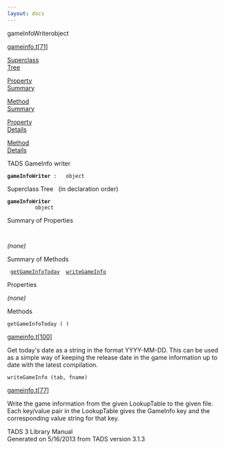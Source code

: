 ```yaml
---
layout: docs
---
```

<span class="title">gameInfoWriter</span><span class="type">object</span>

[gameinfo.t](../file/gameinfo.t.html)\[[71](../source/gameinfo.t.html#71)\]

[Superclass  
Tree](#_SuperClassTree_)

[Property  
Summary](#_PropSummary_)

[Method  
Summary](#_MethodSummary_)

[Property  
Details](#_Properties_)

[Method  
Details](#_Methods_)

<div class="fdesc">

TADS GameInfo writer

**`gameInfoWriter`**` :   object`

</div>

<span id="_SuperClassTree_"></span>

<div class="mjhd">

<span class="hdln">Superclass Tree</span>   (in declaration order)

</div>

**`gameInfoWriter`**  
`         object`  
<span id="_PropSummary_"></span>

<div class="mjhd">

<span class="hdln">Summary of Properties</span>  

</div>

` `

*(none)* <span id="_MethodSummary_"></span>

<div class="mjhd">

<span class="hdln">Summary of Methods</span>  

</div>

` `[`getGameInfoToday`](#getGameInfoToday)`  `[`writeGameInfo`](#writeGameInfo)`  `

<span id="_Properties_"></span>

<div class="mjhd">

<span class="hdln">Properties</span>  

</div>

*(none)* <span id="_Methods_"></span>

<div class="mjhd">

<span class="hdln">Methods</span>  

</div>

<span id="getGameInfoToday"></span>

`getGameInfoToday ( )`

[gameinfo.t](../file/gameinfo.t.html)\[[100](../source/gameinfo.t.html#100)\]

<div class="desc">

Get today's date as a string in the format YYYY-MM-DD. This can be used
as a simple way of keeping the release date in the game information up
to date with the latest compilation.

</div>

<span id="writeGameInfo"></span>

`writeGameInfo (tab, fname)`

[gameinfo.t](../file/gameinfo.t.html)\[[77](../source/gameinfo.t.html#77)\]

<div class="desc">

Write the game information from the given LookupTable to the given file.
Each key/value pair in the LookupTable gives the GameInfo key and the
corresponding value string for that key.

</div>

<div class="ftr">

TADS 3 Library Manual  
Generated on 5/16/2013 from TADS version 3.1.3

</div>
